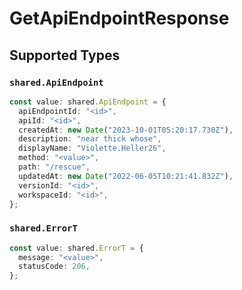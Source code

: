 # GetApiEndpointResponse


## Supported Types

### `shared.ApiEndpoint`

```typescript
const value: shared.ApiEndpoint = {
  apiEndpointId: "<id>",
  apiId: "<id>",
  createdAt: new Date("2023-10-01T05:20:17.730Z"),
  description: "near thick whose",
  displayName: "Violette.Heller26",
  method: "<value>",
  path: "/rescue",
  updatedAt: new Date("2022-06-05T10:21:41.832Z"),
  versionId: "<id>",
  workspaceId: "<id>",
};
```

### `shared.ErrorT`

```typescript
const value: shared.ErrorT = {
  message: "<value>",
  statusCode: 206,
};
```

